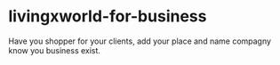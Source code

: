 # livingxworld-for-business
Have you shopper for your clients, add your place and name compagny know you business exist.
